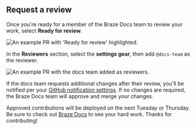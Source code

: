 ## Request a review

Once you're ready for a member of the Braze Docs team to review your work, select **Ready for review**.

![An example PR with 'Ready for review' highlighted.]()

In the **Reviewers** section, select the **settings gear**, then add `@docs-team` as the reviewer.

![An example PR with the docs team added as reviewers.]()

If the docs team requests additional changes after their review, you'll be notified per your [GitHub notification settings](https://docs.github.com/en/account-and-profile/managing-subscriptions-and-notifications-on-github/setting-up-notifications/configuring-notifications). If no changes are required, the Braze Docs team will approve and merge your changes.

Approved contributions will be deployed on the next Tuesday or Thursday. Be sure to check out [Braze Docs]({{sitebase.url}}) to see your hard work. Thanks for contributing!